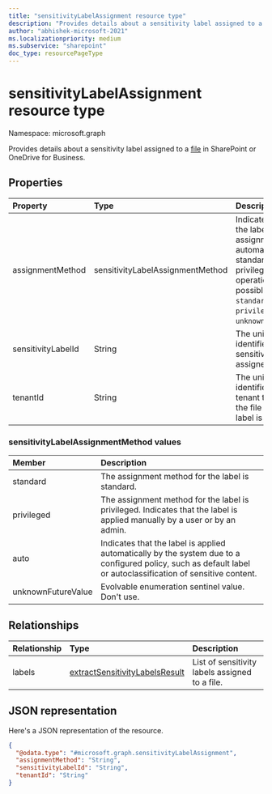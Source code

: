 ```yaml
---
title: "sensitivityLabelAssignment resource type"
description: "Provides details about a sensitivity label assigned to a file in SharePoint or OneDrive for Business."
author: "abhishek-microsoft-2021"
ms.localizationpriority: medium
ms.subservice: "sharepoint"
doc_type: resourcePageType
---
```


# sensitivityLabelAssignment resource type

Namespace: microsoft.graph

Provides details about a sensitivity label assigned to a [file](./driveitem.md) in SharePoint or OneDrive for Business.

## Properties
|Property|Type|Description|
|:---|:---|:---|
|assignmentMethod|sensitivityLabelAssignmentMethod|Indicates whether the label assignment is done automatically, as a standard, or a privileged operation. The possible values are: `standard`, `privileged`, `auto`, `unknownFutureValue`.|
|sensitivityLabelId|String|The unique identifier for the sensitivity label assigned to the file.|
|tenantId|String|The unique identifier for the tenant that hosts the file when this label is applied.|

### sensitivityLabelAssignmentMethod values

| Member             | Description                                    |
|:------------------ |:-----------------------------------------------|
| standard           | The assignment method for the label is standard.|
| privileged         | The assignment method for the label is privileged. Indicates that the label is applied manually by a user or by an admin.|
| auto               | Indicates that the label is applied automatically by the system due to a configured policy, such as default label or autoclassification of sensitive content.|
| unknownFutureValue | Evolvable enumeration sentinel value. Don't use.|

## Relationships
|Relationship|Type|Description|
|:---|:---|:---|
|labels|[extractSensitivityLabelsResult](./extractsensitivitylabelsresult.md)|List of sensitivity labels assigned to a file.|

## JSON representation
Here's a JSON representation of the resource.
<!-- {
  "blockType": "resource",
  "@odata.type": "microsoft.graph.sensitivityLabelAssignment"
}
-->
``` json
{
  "@odata.type": "#microsoft.graph.sensitivityLabelAssignment",
  "assignmentMethod": "String",
  "sensitivityLabelId": "String",
  "tenantId": "String"
}
```

